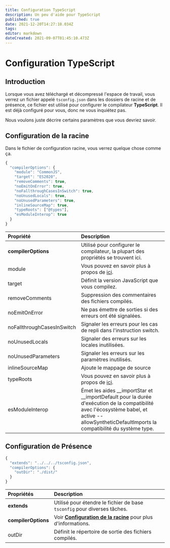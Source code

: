 ```yaml
---
title: Configuration TypeScript
description: Un peu d'aide pour TypeScript
published: true
date: 2021-12-20T14:27:18.034Z
tags:
editor: markdown
dateCreated: 2021-09-07T01:45:10.473Z
---
```


# Configuration TypeScript

## Introduction

Lorsque vous avez téléchargé et décompressé l'espace de travail, vous verrez un fichier appelé `tsconfig.json` dans les dossiers de racine et de présence, ce fichier est utilisé pour configurer le compilateur **TypeScript**. Il est déjà configuré pour vous, donc ne vous inquiétez pas.

Nous voulons juste décrire certains paramètres que vous devriez savoir.

## Configuration de la racine

Dans le fichier de configuration racine, vous verrez quelque chose comme ça.

```javascript
{
  "compilerOptions": {
    "module": "CommonJS",
    "target": "ES2020",
    "removeComments": true,
    "noEmitOnError": true,
    "noFallthroughCasesInSwitch": true,
    "noUnusedLocals": true,
    "noUnusedParameters": true,
    "inlineSourceMap": true,
    "typeRoots": ["@types"],
    "esModuleInterop": true
  }
}
```

| Propriété                  | Description                                                                                                                                                                                          |
|:-------------------------- |:---------------------------------------------------------------------------------------------------------------------------------------------------------------------------------------------------- |
| **compilerOptions**        | Utilisé pour configurer le compilateur, la plupart des propriétés se trouvent ici.                                                                                                                   |
| module                     | Vous pouvez en savoir plus à propos de [ici](https://www.typescriptlang.org/docs/handbook/modules.html).                                                                                             |
| target                     | Définit la version JavaScript que vous compilez.                                                                                                                                                     |
| removeComments             | Suppression des commentaires des fichiers compilés.                                                                                                                                                  |
| noEmitOnError              | Ne pas émettre de sorties si des erreurs ont été signalées.                                                                                                                                          |
| noFallthroughCasesInSwitch | Signaler les erreurs pour les cas de repli dans l'instruction switch.                                                                                                                                |
| noUnusedLocals             | Signaler des erreurs sur les locales inutilisées.                                                                                                                                                    |
| noUnusedParameters         | Signaler les erreurs sur les paramètres inutilisés.                                                                                                                                                  |
| inlineSourceMap            | Ajoute le mappage de source                                                                                                                                                                          |
| typeRoots                  | Vous pouvez en savoir plus à propos de [ici](https://www.typescriptlang.org/docs/handbook/tsconfig-json.html#types-typeroots-and-types).                                                             |
| esModuleInterop            | Émet les aides __importStar et __importDefault pour la durée d'exécution de la compatibilité avec l'écosystème babel, et active --allowSyntheticDefaultImports la compatibilité du système type. |

## Configuration de Présence

```javascript
{
  "extends": "../../../tsconfig.json",
  "compilerOptions": {
    "outDir": "./dist/"
  }
}
```

| Propriétés          | Description                                                                                                |
|:------------------- |:---------------------------------------------------------------------------------------------------------- |
| **extends**         | Utilisé pour étendre le fichier de base `tsconfig` pour diverses tâches.                                   |
| **compilerOptions** | Voir [**Configuration de la racine**](/dev/presence/tsconfig#root-configuration) pour plus d'informations. |
| outDir              | Définit le répertoire de sortie des fichiers compilés.                                                     |
